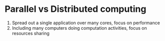 # Parallel vs Distributed computing
1. Spread out a single application over many cores, focus on performance
2. Including many computers doing computation activities, focus on resources sharing

